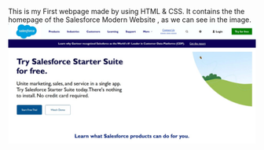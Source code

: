 This is my First webpage made by using HTML & CSS.
It contains the the homepage of the Salesforce Modern Website , as we can see in the image.
![image alt](https://github.com/priyanshu12pg/Salesforce-Website/blob/49f87060d4d737aa53255065c98a82b0bde83d53/smw.jpg)
